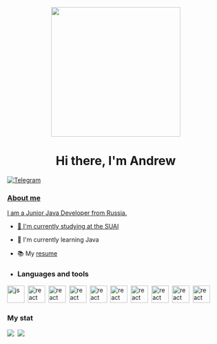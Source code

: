 <div id="header" align="center">
  <img src="https://media0.giphy.com/media/JIX9t2j0ZTN9S/giphy.gif?cid=ecf05e471yocttimvg1o9o3owfnp3tmb8pozrtrb40qy7r8w&ep=v1_gifs_search&rid=giphy.gif&ct=g" width="300"/>
</div>
<div id="header" align="center">
    <h1>Hi there, I'm  Andrew </h1>
</div>

 <div id="socials" align="left">
    <a href="https://t.me/andrew_k2003">
    <img src="https://img.shields.io/badge/Telegram-blue?style=for-the-badge&logo=telegram&logoColor=white" alt="Telegram"/>
</div>

### About me
I am a Junior Java Developer from Russia.
- 🔭 I'm currently studying at the [SUAI](https://guap.ru/en)
- 🌱 I'm currently learning Java
- 📚 My [resume](https://disk.yandex.ru/i/m52YlT-ZQhL0IQ)


- ### Languages and tools

<img src="https://cdn.jsdelivr.net/gh/devicons/devicon/icons/java/java-original.svg" title="js" width="40" height="40"/>&nbsp;
<img src="https://cdn.jsdelivr.net/gh/devicons/devicon/icons/spring/spring-original.svg" title="react" width="40" height="40"/>&nbsp;
<img src="https://cdn.jsdelivr.net/gh/devicons/devicon/icons/postgresql/postgresql-original.svg" title="react" width="40" height="40"/>&nbsp;
<img src="https://cdn.jsdelivr.net/gh/devicons/devicon/icons/typescript/typescript-original.svg" title="react" width="40" height="40"/>&nbsp;
<img src="https://cdn.jsdelivr.net/gh/devicons/devicon/icons/angularjs/angularjs-original.svg" title="react" width="40" height="40"/>&nbsp;
<img src="https://cdn.jsdelivr.net/gh/devicons/devicon/icons/git/git-original.svg" title="react" width="40" height="40"/>&nbsp;
<img src="https://cdn.jsdelivr.net/gh/devicons/devicon/icons/apache/apache-original.svg" title="react" width="40" height="40"/>&nbsp;
<img src="https://cdn.jsdelivr.net/gh/devicons/devicon/icons/linux/linux-original.svg" title="react" width="40" height="40"/>&nbsp;
<img src="https://cdn.jsdelivr.net/gh/devicons/devicon/icons/vscode/vscode-original.svg" title="react" width="40" height="40"/>&nbsp;
<img src="https://cdn.jsdelivr.net/gh/devicons/devicon/icons/github/github-original.svg" title="react" width="40" height="40"/>&nbsp;

### My stat

<div id="stat" align="left">
    <img src="https://github-profile-summary-cards.vercel.app/api/cards/profile-details?username=AndrewLoshadaka&theme=github_dark"/>&nbsp;
    <img src="https://github-readme-stats.vercel.app/api/top-langs/?username=AndrewLoshadaka&layout=compact&theme=vision-friendly-dark"/>&nbsp;
</div>

  

